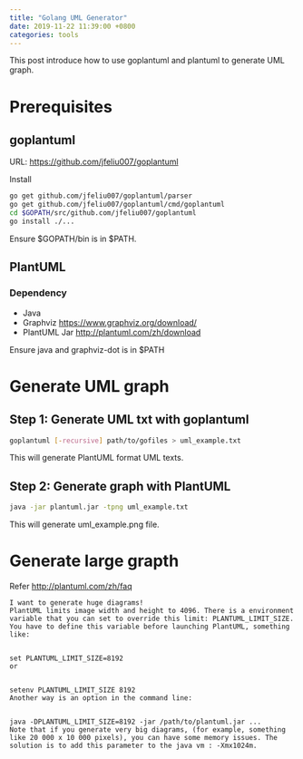 ```yaml
---
title: "Golang UML Generator"
date: 2019-11-22 11:39:00 +0800
categories: tools
---
```


This post introduce how to use goplantuml and plantuml to generate UML graph.

# Prerequisites

## goplantuml

URL: https://github.com/jfeliu007/goplantuml

Install

```sh
go get github.com/jfeliu007/goplantuml/parser
go get github.com/jfeliu007/goplantuml/cmd/goplantuml
cd $GOPATH/src/github.com/jfeliu007/goplantuml
go install ./...
```

Ensure $GOPATH/bin is in $PATH.

## PlantUML

### Dependency

- Java
- Graphviz https://www.graphviz.org/download/
- PlantUML Jar http://plantuml.com/zh/download

Ensure java and graphviz-dot is in \$PATH

# Generate UML graph

## Step 1: Generate UML txt with goplantuml

```sh
goplantuml [-recursive] path/to/gofiles > uml_example.txt
```

This will generate PlantUML format UML texts.

## Step 2: Generate graph with PlantUML

```sh
java -jar plantuml.jar -tpng uml_example.txt
```

This will generate uml_example.png file.

# Generate large grapth

Refer http://plantuml.com/zh/faq

```
I want to generate huge diagrams!
PlantUML limits image width and height to 4096. There is a environment variable that you can set to override this limit: PLANTUML_LIMIT_SIZE. You have to define this variable before launching PlantUML, something like:


set PLANTUML_LIMIT_SIZE=8192
or


setenv PLANTUML_LIMIT_SIZE 8192
Another way is an option in the command line:


java -DPLANTUML_LIMIT_SIZE=8192 -jar /path/to/plantuml.jar ...
Note that if you generate very big diagrams, (for example, something like 20 000 x 10 000 pixels), you can have some memory issues. The solution is to add this parameter to the java vm : -Xmx1024m.
```
